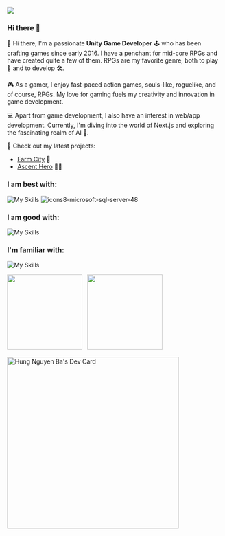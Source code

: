 ![](https://komarev.com/ghpvc/?username=nbhung100914&color=blueviolet&style=flat-square)

### Hi there 👋

👋 Hi there, I'm a passionate **Unity Game Developer** 🕹️ who has been crafting games since early 2016. I have a penchant for mid-core RPGs and have created quite a few of them. RPGs are my favorite genre, both to play 🎲 and to develop 🛠️.

🎮 As a gamer, I enjoy fast-paced action games, souls-like, roguelike, and of course, RPGs. My love for gaming fuels my creativity and innovation in game development.

💻 Apart from game development, I also have an interest in web/app development. Currently, I'm diving into the world of Next.js and exploring the fascinating realm of AI 🤖.

🔭 Check out my latest projects:
- [Farm City](https://play.google.com/store/apps/details?id=com.citybay.farming.citybuilding) 🏡
- [Ascent Hero](https://play.google.com/store/apps/details?id=com.zenstone.ascenthero) 🦸‍♂️

### I am best with:
![My Skills](https://skillicons.dev/icons?i=unity,cs,mysql&theme=dark)
![icons8-microsoft-sql-server-48](https://github.com/hnb-rabear/hnb-rabear/assets/9100041/600f0b05-c1c8-4c97-945a-ff8e7dfe21f8)

### I am good with:
![My Skills](https://skillicons.dev/icons?i=js,nodejs,ts,mongodb&theme=dark)

### I'm familiar with:
![My Skills](https://skillicons.dev/icons?i=php,react,nextjs,tailwind,prisma,redis&theme=dark)

<p>
    <img height=175 src="https://github-readme-stats.vercel.app/api?username=hnb-rabear&show_icons=true&count_private=true&theme=dark" />&nbsp;&nbsp;
    <img height=175 src="https://github-readme-stats.vercel.app/api/top-langs/?username=hnb-rabear&layout=compact&theme=dark" />&nbsp;&nbsp;
</p>

<a href="https://app.daily.dev/rabear"><img src="https://api.daily.dev/devcards/e6f60615faf34caea03c1ad9f8f99419.png?r=qm1" width="400" alt="Hung Nguyen Ba's Dev Card"/></a>
